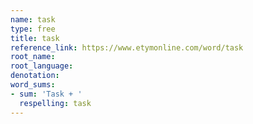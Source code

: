 ```yaml
---
name: task
type: free
title: task
reference_link: https://www.etymonline.com/word/task
root_name: 
root_language: 
denotation: 
word_sums:
- sum: 'Task + '
  respelling: task
---
```

